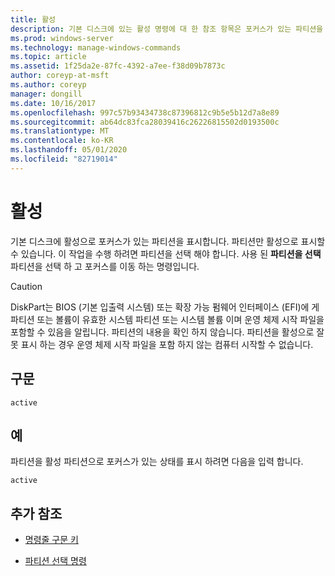 ```yaml
---
title: 활성
description: 기본 디스크에 있는 활성 명령에 대 한 참조 항목은 포커스가 있는 파티션을 활성으로 표시 합니다.
ms.prod: windows-server
ms.technology: manage-windows-commands
ms.topic: article
ms.assetid: 1f25da2e-87fc-4392-a7ee-f38d09b7873c
author: coreyp-at-msft
ms.author: coreyp
manager: dongill
ms.date: 10/16/2017
ms.openlocfilehash: 997c57b93434738c87396812c9b5e5b12d7a8e89
ms.sourcegitcommit: ab64dc83fca28039416c26226815502d0193500c
ms.translationtype: MT
ms.contentlocale: ko-KR
ms.lasthandoff: 05/01/2020
ms.locfileid: "82719014"
---
```

# <a name="active"></a>활성

기본 디스크에 활성으로 포커스가 있는 파티션을 표시합니다. 파티션만 활성으로 표시할 수 있습니다. 이 작업을 수행 하려면 파티션을 선택 해야 합니다. 사용 된 **파티션을 선택** 파티션을 선택 하 고 포커스를 이동 하는 명령입니다.

> [!CAUTION]
> DiskPart는 BIOS (기본 입출력 시스템) 또는 확장 가능 펌웨어 인터페이스 (EFI)에 게 파티션 또는 볼륨이 유효한 시스템 파티션 또는 시스템 볼륨 이며 운영 체제 시작 파일을 포함할 수 있음을 알립니다. 파티션의 내용을 확인 하지 않습니다. 파티션을 활성으로 잘못 표시 하는 경우 운영 체제 시작 파일을 포함 하지 않는 컴퓨터 시작할 수 없습니다.

## <a name="syntax"></a>구문

```
active
```

## <a name="examples"></a>예

파티션을 활성 파티션으로 포커스가 있는 상태를 표시 하려면 다음을 입력 합니다.

```
active
```

## <a name="additional-references"></a>추가 참조

- [명령줄 구문 키](command-line-syntax-key.md)

- [파티션 선택 명령](select-partition.md)
